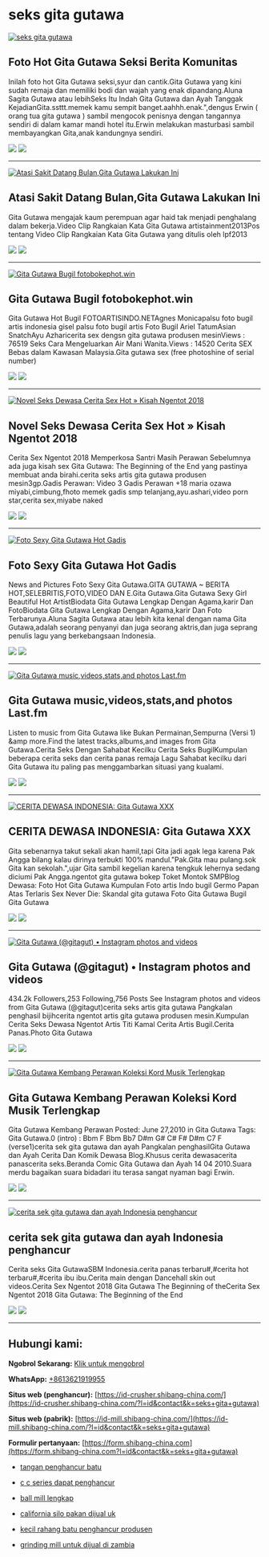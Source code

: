 # seks gita gutawa

<a href="https://swt.shibang-china.com/?l=id&img&k=seks+gita+gutawa" target="_blank">![seks gita gutawa](http://static.shibang-china.com/all-800x300/500.jpg)</a>

## Foto Hot Gita Gutawa Seksi Berita Komunitas
Inilah foto hot Gita Gutawa seksi,syur dan cantik.Gita Gutawa yang kini sudah remaja dan memiliki bodi dan wajah yang enak dipandang.Aluna Sagita Gutawa atau lebihSeks Itu Indah Gita Gutawa dan Ayah Tanggak KejadianGita.ssttt.memek kamu sempit banget.aahhh.enak.",dengus Erwin ( orang tua gita gutawa ) sambil mengocok penisnya dengan tangannya sendiri di dalam kamar mandi hotel itu.Erwin melakukan masturbasi sambil membayangkan Gita,anak kandungnya sendiri.


<a href="https://whatsapp.shibangsoft.com/WhatsApp.php" target="_blank" title="WhatsApp">![](http://static.shibang-china.com/icon/whatsapp.png)</a> <a href="https://swt.shibang-china.com/?l=id&icon&k=seks+gita+gutawa" target="_blank">![](http://static.shibang-china.com/icon/chat-id.png)</a>

---

<a href="https://swt.shibang-china.com/?l=id&img&k=seks+gita+gutawa" target="_blank">![Atasi Sakit Datang Bulan,Gita Gutawa Lakukan Ini](http://static.shibang-china.com/all-800x300/127.jpg)</a>

## Atasi Sakit Datang Bulan,Gita Gutawa Lakukan Ini
Gita Gutawa mengajak kaum perempuan agar haid tak menjadi penghalang dalam bekerja.Video Clip Rangkaian Kata Gita Gutawa artistainment2013Pos tentang Video Clip Rangkaian Kata Gita Gutawa yang ditulis oleh lpf2013


<a href="https://whatsapp.shibangsoft.com/WhatsApp.php" target="_blank" title="WhatsApp">![](http://static.shibang-china.com/icon/whatsapp.png)</a> <a href="https://swt.shibang-china.com/?l=id&icon&k=seks+gita+gutawa" target="_blank">![](http://static.shibang-china.com/icon/chat-id.png)</a>

---

<a href="https://swt.shibang-china.com/?l=id&img&k=seks+gita+gutawa" target="_blank">![Gita Gutawa Bugil fotobokephot.win](http://static.shibang-china.com/all-800x300/1112.jpg)</a>

## Gita Gutawa Bugil fotobokephot.win
Gita Gutawa Hot Bugil FOTOARTISINDO.NETAgnes Monicapalsu foto bugil artis indonesia gisel palsu foto bugil artis Foto Bugil Ariel TatumAsian SnatchAyu Azharicerita sex dengsn gita gutawa produsen mesinViews : 76519 Seks Cara Mengeluarkan Air Mani Wanita.Views : 14520 Cerita SEX Bebas dalam Kawasan Malaysia.Gita gutawa sex (free photoshine of serial number)


<a href="https://whatsapp.shibangsoft.com/WhatsApp.php" target="_blank" title="WhatsApp">![](http://static.shibang-china.com/icon/whatsapp.png)</a> <a href="https://swt.shibang-china.com/?l=id&icon&k=seks+gita+gutawa" target="_blank">![](http://static.shibang-china.com/icon/chat-id.png)</a>

---

<a href="https://swt.shibang-china.com/?l=id&img&k=seks+gita+gutawa" target="_blank">![Novel Seks Dewasa Cerita Sex Hot » Kisah Ngentot 2018](http://static.shibang-china.com/all-800x300/869.jpg)</a>

## Novel Seks Dewasa Cerita Sex Hot » Kisah Ngentot 2018
Cerita Sex Ngentot 2018 Memperkosa Santri Masih Perawan Sebelumnya ada juga kisah sex Gita Gutawa: The Beginning of the End yang pastinya membuat anda birahi.cerita seks artis gita gutawa produsen mesin3gp.Gadis Perawan: Video 3 Gadis Perawan +18 maria ozawa miyabi,cimbung,fhoto memek gadis smp telanjang,ayu.ashari,video porn star,cerita sex,miyabe naked


<a href="https://whatsapp.shibangsoft.com/WhatsApp.php" target="_blank" title="WhatsApp">![](http://static.shibang-china.com/icon/whatsapp.png)</a> <a href="https://swt.shibang-china.com/?l=id&icon&k=seks+gita+gutawa" target="_blank">![](http://static.shibang-china.com/icon/chat-id.png)</a>

---

<a href="https://swt.shibang-china.com/?l=id&img&k=seks+gita+gutawa" target="_blank">![Foto Sexy Gita Gutawa Hot Gadis](http://static.shibang-china.com/all-800x300/537.jpg)</a>

## Foto Sexy Gita Gutawa Hot Gadis
News and Pictures Foto Sexy Gita Gutawa.GITA GUTAWA ~ BERITA HOT,SELEBRITIS,FOTO,VIDEO DAN E.Gita Gutawa.Gita Gutawa Sexy Girl Beautiful Hot ArtistBiodata Gita Gutawa Lengkap Dengan Agama,karir Dan FotoBiodata Gita Gutawa Lengkap Dengan Agama,karir Dan Foto Terbarunya.Aluna Sagita Gutawa atau lebih kita kenal dengan nama Gita Gutawa,adalah seorang penyanyi dan juga seorang aktris,dan juga seprang penulis lagu yang berkebangsaan Indonesia.


<a href="https://whatsapp.shibangsoft.com/WhatsApp.php" target="_blank" title="WhatsApp">![](http://static.shibang-china.com/icon/whatsapp.png)</a> <a href="https://swt.shibang-china.com/?l=id&icon&k=seks+gita+gutawa" target="_blank">![](http://static.shibang-china.com/icon/chat-id.png)</a>

---

<a href="https://swt.shibang-china.com/?l=id&img&k=seks+gita+gutawa" target="_blank">![Gita Gutawa music,videos,stats,and photos Last.fm](http://static.shibang-china.com/all-800x300/796.jpg)</a>

## Gita Gutawa music,videos,stats,and photos Last.fm
Listen to music from Gita Gutawa like Bukan Permainan,Sempurna (Versi 1) &amp more.Find the latest tracks,albums,and images from Gita Gutawa.Cerita Seks Dengan Sahabat Kecilku Cerita Seks BugilKumpulan beberapa cerita seks dan cerita panas remaja Lagu Sahabat kecilku dari Gita Gutawa itu paling pas menggambarkan situasi yang kualami.


<a href="https://whatsapp.shibangsoft.com/WhatsApp.php" target="_blank" title="WhatsApp">![](http://static.shibang-china.com/icon/whatsapp.png)</a> <a href="https://swt.shibang-china.com/?l=id&icon&k=seks+gita+gutawa" target="_blank">![](http://static.shibang-china.com/icon/chat-id.png)</a>

---

<a href="https://swt.shibang-china.com/?l=id&img&k=seks+gita+gutawa" target="_blank">![CERITA DEWASA INDONESIA: Gita Gutawa XXX](http://static.shibang-china.com/all-800x300/821.jpg)</a>

## CERITA DEWASA INDONESIA: Gita Gutawa XXX
Gita sebenarnya takut sekali akan hamil,tapi Gita jadi agak lega karena Pak Angga bilang kalau dirinya terbukti 100% mandul."Pak.Gita mau pulang.sok Gita kan sekolah.",ujar Gita sambil kegelian karena tengkuk lehernya sedang diciumi Pak Angga.ngentot gita gutawa bokep Toket Montok SMPBlog Dewasa: Foto Hot Gita Gutawa Kumpulan Foto artis Indo bugil Germo Papan Atas Terlaris Sex Never Die: Skandal gita gutawa Foto Gita Gutawa Bugil Gita Gutawa


<a href="https://whatsapp.shibangsoft.com/WhatsApp.php" target="_blank" title="WhatsApp">![](http://static.shibang-china.com/icon/whatsapp.png)</a> <a href="https://swt.shibang-china.com/?l=id&icon&k=seks+gita+gutawa" target="_blank">![](http://static.shibang-china.com/icon/chat-id.png)</a>

---

<a href="https://swt.shibang-china.com/?l=id&img&k=seks+gita+gutawa" target="_blank">![Gita Gutawa (@gitagut) • Instagram photos and videos](http://static.shibang-china.com/all-800x300/1277.jpg)</a>

## Gita Gutawa (@gitagut) • Instagram photos and videos
434.2k Followers,253 Following,756 Posts See Instagram photos and videos from Gita Gutawa (@gitagut)cerita seks artis gita gutawa Pangkalan penghasil bijihcerita ngentot artis gita gutawa produsen mesin.Kumpulan Cerita Seks Dewasa Ngentot Artis Titi Kamal Cerita Artis Bugil.Cerita Panas.Photo Gita Gutawa


<a href="https://whatsapp.shibangsoft.com/WhatsApp.php" target="_blank" title="WhatsApp">![](http://static.shibang-china.com/icon/whatsapp.png)</a> <a href="https://swt.shibang-china.com/?l=id&icon&k=seks+gita+gutawa" target="_blank">![](http://static.shibang-china.com/icon/chat-id.png)</a>

---

<a href="https://swt.shibang-china.com/?l=id&img&k=seks+gita+gutawa" target="_blank">![Gita Gutawa Kembang Perawan Koleksi Kord Musik Terlengkap](http://static.shibang-china.com/all-800x300/557.jpg)</a>

## Gita Gutawa Kembang Perawan Koleksi Kord Musik Terlengkap
Gita Gutawa Kembang Perawan Posted: June 27,2010 in Gita Gutawa Tags: Gita Gutawa.0 (intro) : Bbm F Bbm Bb7 D#m G# C# F# D#m C7 F (verse1)cerita sek gita gutawa dan ayah Pangkalan penghasilGita Gutawa dan Ayah Cerita Dan Komik Dewasa Blog.Khusus cerita dewasacerita panascerita seks.Beranda Comic Gita Gutawa dan Ayah 14 04 2010.Suara merdu bagaikan suara bidadari itu terasa sangat nyaman bagi Erwin.


<a href="https://whatsapp.shibangsoft.com/WhatsApp.php" target="_blank" title="WhatsApp">![](http://static.shibang-china.com/icon/whatsapp.png)</a> <a href="https://swt.shibang-china.com/?l=id&icon&k=seks+gita+gutawa" target="_blank">![](http://static.shibang-china.com/icon/chat-id.png)</a>

---

<a href="https://swt.shibang-china.com/?l=id&img&k=seks+gita+gutawa" target="_blank">![cerita sek gita gutawa dan ayah Indonesia penghancur](http://static.shibang-china.com/all-800x300/507.jpg)</a>

## cerita sek gita gutawa dan ayah Indonesia penghancur
Cerita seks Gita GutawaSBM Indonesia.cerita panas terbaru#,#cerita hot terbaru#,#cerita ibu ibu.Cerita main dengan Dancehall skin out videos.Cerita Sex Ngentot 2018 Gita Gutawa The Beginning of theCerita Sex Ngentot 2018 Gita Gutawa: The Beginning of the End


<a href="https://whatsapp.shibangsoft.com/WhatsApp.php" target="_blank" title="WhatsApp">![](http://static.shibang-china.com/icon/whatsapp.png)</a> <a href="https://swt.shibang-china.com/?l=id&icon&k=seks+gita+gutawa" target="_blank">![](http://static.shibang-china.com/icon/chat-id.png)</a>

---
## Hubungi kami:

**Ngobrol Sekarang:** [Klik untuk mengobrol](https://swt.shibang-china.com?l=id&contact&k=seks+gita+gutawa)

**WhatsApp:**  [+8613621919955](https://whatsapp.shibangsoft.com/WhatsApp.php)

**Situs web (penghancur):** [https://id-crusher.shibang-china.com/](https://id-crusher.shibang-china.com/?l=id&contact&k=seks+gita+gutawa)

**Situs web (pabrik):** [https://id-mill.shibang-china.com/](https://id-mill.shibang-china.com/?l=id&contact&k=seks+gita+gutawa)

**Formulir pertanyaan:** [https://form.shibang-china.com](https://form.shibang-china.com?l=id&contact&k=seks+gita+gutawa)

* [tangan penghancur batu](../34/tangan%20penghancur%20batu.md)

* [c c series dapat penghancur](../34/c%20c%20series%20dapat%20penghancur.md)

* [ball mill lengkap](../36/ball%20mill%20lengkap.md)

* [california silo pakan dijual uk](../38/california%C2%A0silo%20pakan%20dijual%20uk.md)

* [kecil rahang batu penghancur produsen](../37/kecil%20rahang%20batu%20penghancur%20produsen.md)

* [grinding mill untuk dijual di zambia](../34/grinding%20mill%20untuk%20dijual%20di%20zambia.md)